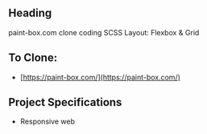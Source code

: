 ## Heading

paint-box.com clone coding
SCSS Layout: Flexbox & Grid

## To Clone:

- [https://paint-box.com/](https://paint-box.com/)

## Project Specifications

- Responsive web
